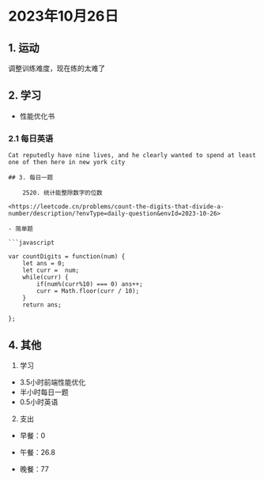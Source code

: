 # 2023年10月26日

## 1. 运动

调整训练难度，现在练的太难了

## 2. 学习

- 性能优化书

### 2.1 每日英语

``` text
Cat reputedly have nine lives, and he clearly wanted to spend at least one of then here in new york city

## 3. 每日一题

    2520. 统计能整除数字的位数

<https://leetcode.cn/problems/count-the-digits-that-divide-a-number/description/?envType=daily-question&envId=2023-10-26>

- 简单题

```javascript

var countDigits = function(num) {
    let ans = 0;
    let curr =  num;
    while(curr) {
        if(num%(curr%10) === 0) ans++;
        curr = Math.floor(curr / 10);
    }
    return ans;

};
```

## 4. 其他

1. 学习

- 3.5小时前端性能优化
- 半小时每日一题
- 0.5小时英语

2. 支出

- 早餐：0

- 午餐：26.8

- 晚餐：77
